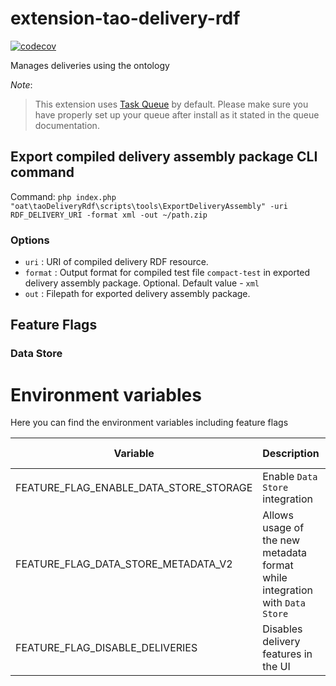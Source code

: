 # extension-tao-delivery-rdf

[![codecov](https://codecov.io/gh/oat-sa/extension-tao-delivery-rdf/branch/master/graph/badge.svg)](https://codecov.io/gh/oat-sa/extension-tao-delivery-rdf)

Manages deliveries using the ontology

_Note_: 
>This extension uses [Task Queue](https://github.com/oat-sa/extension-tao-task-queue) by default. 
>Please make sure you have properly set up your queue after install as it stated in the queue documentation.

## Export compiled delivery assembly package CLI command
Command: `php index.php "oat\taoDeliveryRdf\scripts\tools\ExportDeliveryAssembly" -uri RDF_DELIVERY_URI -format xml -out ~/path.zip`

### Options
- `uri` : URI of compiled delivery RDF resource.
- `format` : Output format for compiled test file `compact-test` in exported delivery assembly package. Optional. Default value - `xml`
- `out` : Filepath for exported delivery assembly package.

## Feature Flags

### Data Store

# Environment variables

Here you can find the environment variables including feature flags

| Variable                               | Description                                                                 | Default value |
|----------------------------------------|-----------------------------------------------------------------------------|---------------|
| FEATURE_FLAG_ENABLE_DATA_STORE_STORAGE | Enable `Data Store` integration                                             | -             |
| FEATURE_FLAG_DATA_STORE_METADATA_V2    | Allows usage of the new metadata format while integration with `Data Store` | -             |
| FEATURE_FLAG_DISABLE_DELIVERIES        | Disables delivery features in the UI                                        | -             |
